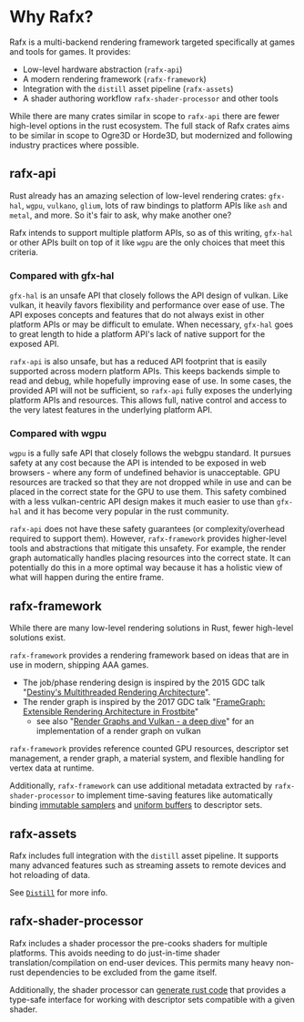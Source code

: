 # Why Rafx?

Rafx is a multi-backend rendering framework targeted specifically at games and tools for games. It provides:
 * Low-level hardware abstraction (`rafx-api`)
 * A modern rendering framework (`rafx-framework`)
 * Integration with the `distill` asset pipeline (`rafx-assets`)
 * A shader authoring workflow `rafx-shader-processor` and other tools

While there are many crates similar in scope to `rafx-api` there are fewer high-level options in the rust ecosystem.
The full stack of Rafx crates aims to be similar in scope to Ogre3D or Horde3D, but modernized and following
industry practices where possible.

## rafx-api

Rust already has an amazing selection of low-level rendering crates: `gfx-hal`, `wgpu`, `vulkano`, `glium`, lots of
raw bindings to platform APIs like `ash` and `metal`, and more. So it's fair to ask, why make another one?

Rafx intends to support multiple platform APIs, so as of this writing, `gfx-hal` or other APIs built on top of it like
`wgpu` are the only choices that meet this criteria.

### Compared with gfx-hal

`gfx-hal` is an unsafe API that closely follows the API design of vulkan. Like vulkan, it heavily favors flexibility
and performance over ease of use. The API exposes concepts and features that do not always exist in other platform APIs
or may be difficult to emulate. When necessary, `gfx-hal` goes to great length to hide a platform API's lack of native
support for the exposed API.

`rafx-api` is also unsafe, but has a reduced API footprint that is easily supported across modern platform APIs.
This keeps backends simple to read and debug, while hopefully improving ease of use. In some cases, the provided API
will not be sufficient, so `rafx-api` fully exposes the underlying platform APIs and resources. This allows full, native
control and access to the very latest features in the underlying platform API.

### Compared with wgpu

`wgpu` is a fully safe API that closely follows the webgpu standard. It pursues safety at any cost because the API is
intended to be exposed in web browsers - where any form of undefined behavior is unacceptable. GPU resources are tracked
so that they are not dropped while in use and can be placed in the correct state for the GPU to use them. This safety 
combined with a less vulkan-centric API design makes it much easier to use than `gfx-hal` and it has become very popular
in the rust community.

`rafx-api` does not have these safety guarantees (or complexity/overhead required to support them). However,
`rafx-framework` provides higher-level tools and abstractions that mitigate this unsafety. For example, the render graph
automatically handles placing resources into the correct state. It can potentially do this in a more optimal way because
it has a holistic view of what will happen during the entire frame.

## rafx-framework

While there are many low-level rendering solutions in Rust, fewer high-level solutions exist.

`rafx-framework` provides a rendering framework based on ideas that are in use in modern, shipping AAA games.

* The job/phase rendering design is inspired by the 2015 GDC talk "[Destiny's Multithreaded Rendering Architecture](http://advances.realtimerendering.com/destiny/gdc_2015/Tatarchuk_GDC_2015__Destiny_Renderer_web.pdf)".
* The render graph is inspired by the 2017 GDC talk "[FrameGraph: Extensible Rendering Architecture in Frostbite](https://www.gdcvault.com/play/1024612/FrameGraph-Extensible-Rendering-Architecture-in)"
    * see also "[Render Graphs and Vulkan - a deep dive](http://themaister.net/blog/2017/08/15/render-graphs-and-vulkan-a-deep-dive/)" for an implementation of a render graph on vulkan
    
`rafx-framework` provides reference counted GPU resources, descriptor set management, a render graph, a material
system, and flexible handling for vertex data at runtime.

Additionally, `rafx-framework` can use additional metadata extracted by `rafx-shader-processor` to implement time-saving
features like automatically binding [immutable samplers](shaders/shader_annotation.md#immutable_samplers) and 
[uniform buffers](shaders/shader_annotation.md#internal_buffer) to descriptor sets.

## rafx-assets

Rafx includes full integration with the `distill` asset pipeline. It supports many advanced features such as streaming
assets to remote devices and hot reloading of data.

See [`Distill`](https://github.com/amethyst/distill) for more info.

## rafx-shader-processor

Rafx includes a shader processor the pre-cooks shaders for multiple platforms. This avoids needing to do just-in-time
shader translation/compilation on end-user devices. This permits many heavy non-rust dependencies to be excluded from
the game itself.

Additionally, the shader processor can [generate rust code](shaders/generated_rust_code.md) that provides a type-safe
interface for working with descriptor sets compatible with a given shader. 













